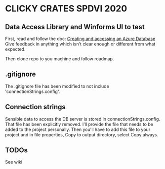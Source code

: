 # CLICKY CRATES SPDVI 2020
## Data Access Library and Winforms UI to test

First, read and follow the doc:
[Creating and accessing an Azure Database](https://docs.google.com/document/d/1H5y7uBCC2-kLdOxEoTMrE_L6uB3zD7Y2evdbfhRexks/edit?usp=sharing)
Give feedback in anything which isn't clear enough or different from what expected.

Then clone repo to you machine and follow roadmap.

## .gitignore
The .gitignore file has been modified to not include 'connectionStrings.config'.

## Connection strings
Sensible data to access the DB server is stored in connectionStrings.config. That file has been explicitly removed. I'll provide the file that needs to be added to the project personally.
Then you'll have to add this file to your project and in file properties, Copy to output directory, select Copy always.


## TODOs
See wiki
